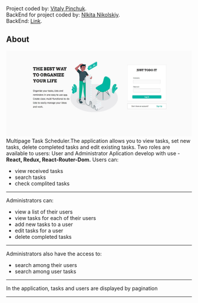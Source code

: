 
Project coded by:  [Vitaly Pinchuk](https://www.linkedin.com/in/vitaly-pinchuk-845182200/).  
BackEnd for project coded by:  [NIkita Nikolskiy](https://github.com/Nikita27142914).  
BackEnd:  [Link](https://github.com/Nikita27142914/fe_api).  

## About  
![alt-текст](Screenshot_1.jpg "SignIn page")  
Multipage Task Scheduler.The application allows you to view tasks, set new tasks, delete completed tasks and edit existing tasks. Two roles are available to users: User and Administrator 
Aplication develop with use -  **React, Redux, React-Router-Dom.**
Users can:  
* view received tasks  
* search tasks  
* check complited tasks
***
Administrators can:  
* view a list of their users  
* view tasks for each of their users  
* add new tasks to a user  
* edit tasks for a user  
* delete completed tasks  
***
Administrators also have the access to:  
* search among their users  
* search among user tasks  
*** 
In the application, tasks and users are displayed by pagination
***  



